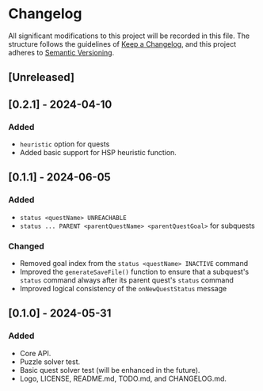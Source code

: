 # Changelog

All significant modifications to this project will be recorded in this file. The structure follows the guidelines of [Keep a Changelog](https://keepachangelog.com/en/1.1.0/), and this project adheres to [Semantic Versioning](https://semver.org/spec/v2.0.0.html).

## [Unreleased]

## [0.2.1] - 2024-04-10

### Added

- `heuristic` option for quests
- Added basic support for HSP heuristic function.

## [0.1.1] - 2024-06-05

### Added

- `status <questName> UNREACHABLE`
- `status ... PARENT <parentQuestName> <parentQuestGoal>` for subquests

### Changed

- Removed goal index from the `status <questName> INACTIVE` command
- Improved the `generateSaveFile()` function to ensure that a subquest's `status` command always after its parent quest's `status` command
- Improved logical consistency of the `onNewQuestStatus` message

## [0.1.0] - 2024-05-31

### Added

- Core API.
- Puzzle solver test.
- Basic quest solver test (will be enhanced in the future).
- Logo, LICENSE, README.md, TODO.md, and CHANGELOG.md.


